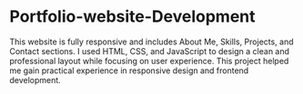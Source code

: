 # Portfolio-website-Development
This website is fully responsive and includes About Me, Skills, Projects, and Contact sections. I used HTML, CSS, and JavaScript to design a clean and professional layout while focusing on user experience.  This project helped me gain practical experience in responsive design and frontend development.
